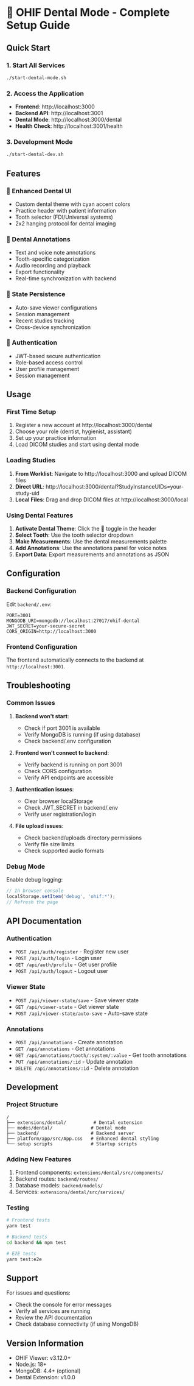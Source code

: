 # 🦷 OHIF Dental Mode - Complete Setup Guide

## Quick Start

### 1. Start All Services
```bash
./start-dental-mode.sh
```

### 2. Access the Application
- **Frontend**: http://localhost:3000
- **Backend API**: http://localhost:3001
- **Dental Mode**: http://localhost:3000/dental
- **Health Check**: http://localhost:3001/health

### 3. Development Mode
```bash
./start-dental-dev.sh
```

## Features

### 🎨 Enhanced Dental UI
- Custom dental theme with cyan accent colors
- Practice header with patient information
- Tooth selector (FDI/Universal systems)
- 2x2 hanging protocol for dental imaging

### 📝 Dental Annotations
- Text and voice note annotations
- Tooth-specific categorization
- Audio recording and playback
- Export functionality
- Real-time synchronization with backend

### 💾 State Persistence
- Auto-save viewer configurations
- Session management
- Recent studies tracking
- Cross-device synchronization

### 🔐 Authentication
- JWT-based secure authentication
- Role-based access control
- User profile management
- Session management

## Usage

### First Time Setup
1. Register a new account at http://localhost:3000/dental
2. Choose your role (dentist, hygienist, assistant)
3. Set up your practice information
4. Load DICOM studies and start using dental mode

### Loading Studies
1. **From Worklist**: Navigate to http://localhost:3000 and upload DICOM files
2. **Direct URL**: http://localhost:3000/dental?StudyInstanceUIDs=your-study-uid
3. **Local Files**: Drag and drop DICOM files at http://localhost:3000/local

### Using Dental Features
1. **Activate Dental Theme**: Click the 🦷 toggle in the header
2. **Select Tooth**: Use the tooth selector dropdown
3. **Make Measurements**: Use the dental measurements palette
4. **Add Annotations**: Use the annotations panel for voice notes
5. **Export Data**: Export measurements and annotations as JSON

## Configuration

### Backend Configuration
Edit `backend/.env`:
```env
PORT=3001
MONGODB_URI=mongodb://localhost:27017/ohif-dental
JWT_SECRET=your-secure-secret
CORS_ORIGIN=http://localhost:3000
```

### Frontend Configuration
The frontend automatically connects to the backend at `http://localhost:3001`.

## Troubleshooting

### Common Issues

1. **Backend won't start**:
   - Check if port 3001 is available
   - Verify MongoDB is running (if using database)
   - Check backend/.env configuration

2. **Frontend won't connect to backend**:
   - Verify backend is running on port 3001
   - Check CORS configuration
   - Verify API endpoints are accessible

3. **Authentication issues**:
   - Clear browser localStorage
   - Check JWT_SECRET in backend/.env
   - Verify user registration/login

4. **File upload issues**:
   - Check backend/uploads directory permissions
   - Verify file size limits
   - Check supported audio formats

### Debug Mode
Enable debug logging:
```javascript
// In browser console
localStorage.setItem('debug', 'ohif:*');
// Refresh the page
```

## API Documentation

### Authentication
- `POST /api/auth/register` - Register new user
- `POST /api/auth/login` - Login user
- `GET /api/auth/profile` - Get user profile
- `POST /api/auth/logout` - Logout user

### Viewer State
- `POST /api/viewer-state/save` - Save viewer state
- `GET /api/viewer-state` - Get viewer state
- `POST /api/viewer-state/auto-save` - Auto-save state

### Annotations
- `POST /api/annotations` - Create annotation
- `GET /api/annotations` - Get annotations
- `GET /api/annotations/tooth/:system/:value` - Get tooth annotations
- `PUT /api/annotations/:id` - Update annotation
- `DELETE /api/annotations/:id` - Delete annotation

## Development

### Project Structure
```
/
├── extensions/dental/          # Dental extension
├── modes/dental/              # Dental mode
├── backend/                   # Backend server
├── platform/app/src/App.css   # Enhanced dental styling
└── setup scripts              # Startup scripts
```

### Adding New Features
1. Frontend components: `extensions/dental/src/components/`
2. Backend routes: `backend/routes/`
3. Database models: `backend/models/`
4. Services: `extensions/dental/src/services/`

### Testing
```bash
# Frontend tests
yarn test

# Backend tests
cd backend && npm test

# E2E tests
yarn test:e2e
```

## Support

For issues and questions:
- Check the console for error messages
- Verify all services are running
- Review the API documentation
- Check database connectivity (if using MongoDB)

## Version Information
- OHIF Viewer: v3.12.0+
- Node.js: 18+
- MongoDB: 4.4+ (optional)
- Dental Extension: v1.0.0
